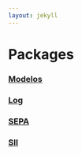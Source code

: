 ```yaml
---
layout: jekyll
---
```


# Packages

### [Modelos](Modelos/Index.md)

### [Log](Log/Index.md)

### [SEPA](SEPA/Index.md)

### [SII](SII/Index.md)

